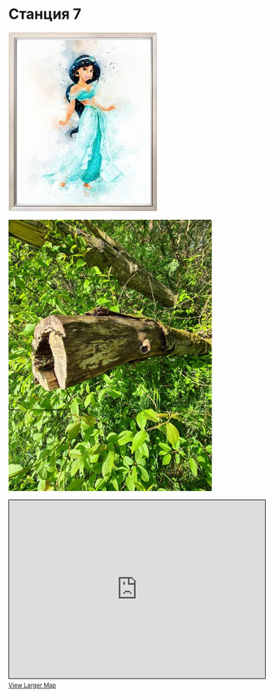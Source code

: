 <script>if (!document.cookie.split('; ').find(row => row.startsWith('questStarted'))) { window.location.href = "404" }</script>

# Станция 7

![Stage 7](img/07.jpg)

![Path 7](path/07.jpg)

<iframe width="100%" height="350" frameborder="0" scrolling="no" marginheight="0" marginwidth="0" src="https://www.openstreetmap.org/export/embed.html?bbox=24.877510070800785%2C59.46321620624257%2C24.886178970336914%2C59.467037302166055&amp;layer=mapnik&amp;marker=59.465126808206406%2C24.881844520568848" style="border: 1px solid black"></iframe><br/><small><a href="https://www.openstreetmap.org/?mlat=59.46513&amp;mlon=24.88184#map=17/59.46513/24.88184&amp;layers=N">View Larger Map</a></small>